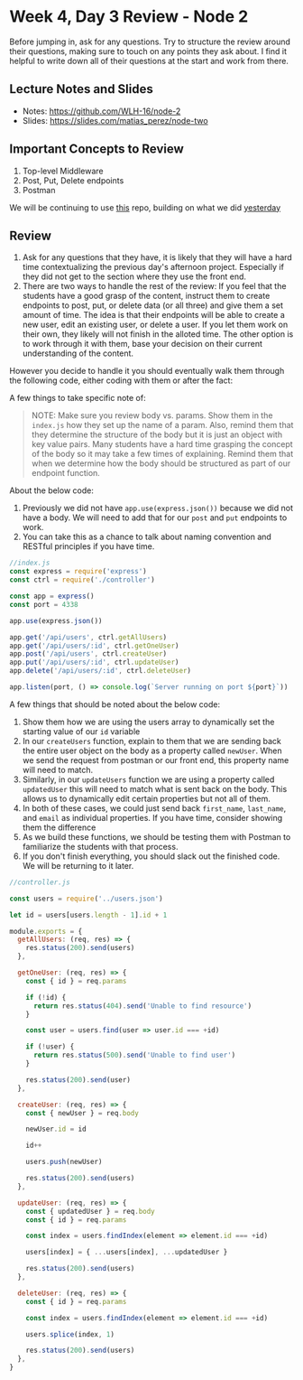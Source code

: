 # Week 4, Day 3 Review - Node 2

Before jumping in, ask for any questions. Try to structure the review around their questions, making sure to touch on any points they ask about. I find it helpful to write down all of their questions at the start and work from there.

## Lecture Notes and Slides

- Notes: https://github.com/WLH-16/node-2
- Slides: https://slides.com/matias_perez/node-two

## Important Concepts to Review

1. Top-level Middleware
2. Post, Put, Delete endpoints
3. Postman

We will be continuing to use [this](https://github.com/andrewwestenskow/node-morning-reviews) repo, building on what we did [yesterday](node-1.md)

## Review

1. Ask for any questions that they have, it is likely that they will have a hard time contextualizing the previous day's afternoon project. Especially if they did not get to the section where they use the front end.
2. There are two ways to handle the rest of the review: If you feel that the students have a good grasp of the content, instruct them to create endpoints to post, put, or delete data (or all three) and give them a set amount of time. The idea is that their endpoints will be able to create a new user, edit an existing user, or delete a user. If you let them work on their own, they likely will not finish in the alloted time. The other option is to work through it with them, base your decision on their current understanding of the content.

However you decide to handle it you should eventually walk them through the following code, either coding with them or after the fact:

A few things to take specific note of:

> NOTE: Make sure you review body vs. params. Show them in the `index.js` how they set up the name of a param. Also, remind them that they determine the structure of the body but it is just an object with key value pairs. Many students have a hard time grasping the concept of the body so it may take a few times of explaining. Remind them that when we determine how the body should be structured as part of our endpoint function.

About the below code:

1. Previously we did not have `app.use(express.json())` because we did not have a body. We will need to add that for our `post` and `put` endpoints to work.
2. You can take this as a chance to talk about naming convention and RESTful principles if you have time.

```js
//index.js
const express = require('express')
const ctrl = require('./controller')

const app = express()
const port = 4338

app.use(express.json())

app.get('/api/users', ctrl.getAllUsers)
app.get('/api/users/:id', ctrl.getOneUser)
app.post('/api/users', ctrl.createUser)
app.put('/api/users/:id', ctrl.updateUser)
app.delete('/api/users/:id', ctrl.deleteUser)

app.listen(port, () => console.log(`Server running on port ${port}`))
```

A few things that should be noted about the below code:

1. Show them how we are using the users array to dynamically set the starting value of our `id` variable
2. In our `createUsers` function, explain to them that we are sending back the entire user object on the body as a property called `newUser`. When we send the request from postman or our front end, this property name will need to match.
3. Similarly, in our `updateUsers` function we are using a property called `updatedUser` this will need to match what is sent back on the body. This allows us to dynamically edit certain properties but not all of them.
4. In both of these cases, we could just send back `first_name`, `last_name`, and `email` as individual properties. If you have time, consider showing them the difference
5. As we build these functions, we should be testing them with Postman to familiarize the students with that process.
6. If you don't finish everything, you should slack out the finished code. We will be returning to it later.

```js
//controller.js

const users = require('../users.json')

let id = users[users.length - 1].id + 1

module.exports = {
  getAllUsers: (req, res) => {
    res.status(200).send(users)
  },

  getOneUser: (req, res) => {
    const { id } = req.params

    if (!id) {
      return res.status(404).send('Unable to find resource')
    }

    const user = users.find(user => user.id === +id)

    if (!user) {
      return res.status(500).send('Unable to find user')
    }

    res.status(200).send(user)
  },

  createUser: (req, res) => {
    const { newUser } = req.body

    newUser.id = id

    id++

    users.push(newUser)

    res.status(200).send(users)
  },

  updateUser: (req, res) => {
    const { updatedUser } = req.body
    const { id } = req.params

    const index = users.findIndex(element => element.id === +id)

    users[index] = { ...users[index], ...updatedUser }

    res.status(200).send(users)
  },

  deleteUser: (req, res) => {
    const { id } = req.params

    const index = users.findIndex(element => element.id === +id)

    users.splice(index, 1)

    res.status(200).send(users)
  },
}
```
